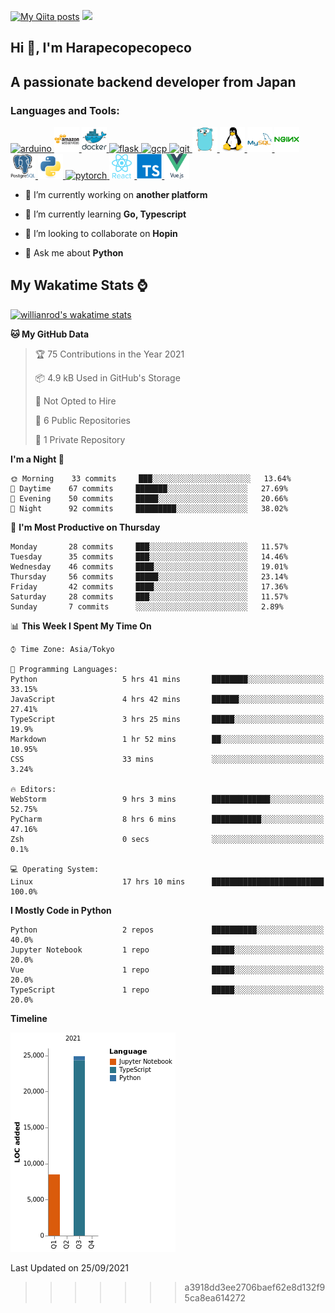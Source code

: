 [![My Qiita posts](https://qiita-badge.apiapi.app/s/panicyusuke/posts.svg)](http://qiita.com/panicyusuke)
![](https://komarev.com/ghpvc/?username=Harapecopecopeco)  
## Hi 👋, I'm Harapecopecopeco

## A passionate backend developer from Japan

<h3 align="left">Languages and Tools:</h3>
<p align="left"> <a href="https://www.arduino.cc/" target="_blank"> <img src="https://cdn.worldvectorlogo.com/logos/arduino-1.svg" alt="arduino" width="40" height="40"/> </a> <a href="https://aws.amazon.com" target="_blank"> 
<img src="https://raw.githubusercontent.com/devicons/devicon/master/icons/amazonwebservices/amazonwebservices-original-wordmark.svg" alt="aws" width="40" height="40"/> </a> <a href="https://www.docker.com/" target="_blank"> <img src="https://raw.githubusercontent.com/devicons/devicon/master/icons/docker/docker-original-wordmark.svg" alt="docker" width="40" height="40"/> </a> <a href="https://flask.palletsprojects.com/" target="_blank"> <img src="https://www.vectorlogo.zone/logos/pocoo_flask/pocoo_flask-icon.svg" alt="flask" width="40" height="40"/> </a> <a href="https://cloud.google.com" target="_blank"> <img src="https://www.vectorlogo.zone/logos/google_cloud/google_cloud-icon.svg" alt="gcp" width="40" height="40"/> </a> <a href="https://git-scm.com/" target="_blank"> <img src="https://www.vectorlogo.zone/logos/git-scm/git-scm-icon.svg" alt="git" width="40" height="40"/> </a> <a href="https://golang.org" target="_blank"> <img src="https://raw.githubusercontent.com/devicons/devicon/master/icons/go/go-original.svg" alt="go" width="40" height="40"/> </a> <a href="https://www.linux.org/" target="_blank"> <img src="https://raw.githubusercontent.com/devicons/devicon/master/icons/linux/linux-original.svg" alt="linux" width="40" height="40"/> </a> <a href="https://www.mysql.com/" target="_blank"> <img src="https://raw.githubusercontent.com/devicons/devicon/master/icons/mysql/mysql-original-wordmark.svg" alt="mysql" width="40" height="40"/> </a> <a href="https://www.nginx.com" target="_blank"> <img src="https://raw.githubusercontent.com/devicons/devicon/master/icons/nginx/nginx-original.svg" alt="nginx" width="40" height="40"/> </a> <a href="https://www.postgresql.org" target="_blank"> <img src="https://raw.githubusercontent.com/devicons/devicon/master/icons/postgresql/postgresql-original-wordmark.svg" alt="postgresql" width="40" height="40"/> </a> <a href="https://www.python.org" target="_blank"> <img src="https://raw.githubusercontent.com/devicons/devicon/master/icons/python/python-original.svg" alt="python" width="40" height="40"/> </a> <a href="https://pytorch.org/" target="_blank"> <img src="https://www.vectorlogo.zone/logos/pytorch/pytorch-icon.svg" alt="pytorch" width="40" height="40"/> </a> <a href="https://reactjs.org/" target="_blank"> <img src="https://raw.githubusercontent.com/devicons/devicon/master/icons/react/react-original-wordmark.svg" alt="react" width="40" height="40"/> </a> <a href="https://www.typescriptlang.org/" target="_blank"> <img src="https://raw.githubusercontent.com/devicons/devicon/master/icons/typescript/typescript-original.svg" alt="typescript" width="40" height="40"/> </a> <a href="https://vuejs.org/" target="_blank"> <img src="https://raw.githubusercontent.com/devicons/devicon/master/icons/vuejs/vuejs-original-wordmark.svg" alt="vuejs" width="40" height="40"/> </a>

- 🔭 I’m currently working on **another platform**

- 🌱 I’m currently learning **Go, Typescript**

- 👯 I’m looking to collaborate on **Hopin**

- 💬 Ask me about **Python**
  
## My Wakatime Stats ⌚

[![willianrod's wakatime stats](https://github-readme-stats.vercel.app/api/wakatime?username=Harapecopecopeco)](https://github.com/anuraghazra/github-readme-stats)

<!--START_SECTION:waka-->
**🐱 My GitHub Data** 

> 🏆 75 Contributions in the Year 2021
 > 
> 📦 4.9 kB Used in GitHub's Storage 
 > 
> 🚫 Not Opted to Hire
 > 
> 📜 6 Public Repositories 
 > 
> 🔑 1 Private Repository 
 > 
**I'm a Night 🦉** 

```text
🌞 Morning    33 commits     ███░░░░░░░░░░░░░░░░░░░░░░   13.64% 
🌆 Daytime    67 commits     ███████░░░░░░░░░░░░░░░░░░   27.69% 
🌃 Evening    50 commits     █████░░░░░░░░░░░░░░░░░░░░   20.66% 
🌙 Night      92 commits     █████████░░░░░░░░░░░░░░░░   38.02%

```
📅 **I'm Most Productive on Thursday** 

```text
Monday       28 commits     ███░░░░░░░░░░░░░░░░░░░░░░   11.57% 
Tuesday      35 commits     ███░░░░░░░░░░░░░░░░░░░░░░   14.46% 
Wednesday    46 commits     ████░░░░░░░░░░░░░░░░░░░░░   19.01% 
Thursday     56 commits     █████░░░░░░░░░░░░░░░░░░░░   23.14% 
Friday       42 commits     ████░░░░░░░░░░░░░░░░░░░░░   17.36% 
Saturday     28 commits     ███░░░░░░░░░░░░░░░░░░░░░░   11.57% 
Sunday       7 commits      ░░░░░░░░░░░░░░░░░░░░░░░░░   2.89%

```


📊 **This Week I Spent My Time On** 

```text
⌚︎ Time Zone: Asia/Tokyo

💬 Programming Languages: 
Python                   5 hrs 41 mins       ████████░░░░░░░░░░░░░░░░░   33.15% 
JavaScript               4 hrs 42 mins       ██████░░░░░░░░░░░░░░░░░░░   27.41% 
TypeScript               3 hrs 25 mins       █████░░░░░░░░░░░░░░░░░░░░   19.9% 
Markdown                 1 hr 52 mins        ██░░░░░░░░░░░░░░░░░░░░░░░   10.95% 
CSS                      33 mins             ░░░░░░░░░░░░░░░░░░░░░░░░░   3.24%

🔥 Editors: 
WebStorm                 9 hrs 3 mins        █████████████░░░░░░░░░░░░   52.75% 
PyCharm                  8 hrs 6 mins        ███████████░░░░░░░░░░░░░░   47.16% 
Zsh                      0 secs              ░░░░░░░░░░░░░░░░░░░░░░░░░   0.1%

💻 Operating System: 
Linux                    17 hrs 10 mins      █████████████████████████   100.0%

```

**I Mostly Code in Python** 

```text
Python                   2 repos             ██████████░░░░░░░░░░░░░░░   40.0% 
Jupyter Notebook         1 repo              █████░░░░░░░░░░░░░░░░░░░░   20.0% 
Vue                      1 repo              █████░░░░░░░░░░░░░░░░░░░░   20.0% 
TypeScript               1 repo              █████░░░░░░░░░░░░░░░░░░░░   20.0%

```


**Timeline**

![Chart not found](https://raw.githubusercontent.com/Harapecopecopeco/Harapecopecopeco/main/charts/bar_graph.png) 


 Last Updated on 25/09/2021
<!--END_SECTION:waka-->
>>>>>>> a3918dd3ee2706baef62e8d132f95ca8ea614272
